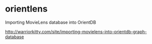 # orientlens
Importing MovieLens database into OrientDB

http://warriorkitty.com/site/importing-movielens-into-orientdb-graph-database
